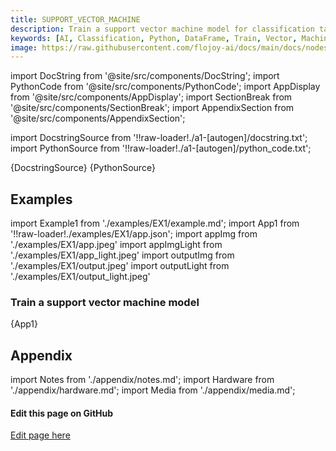 ```yaml
---
title: SUPPORT_VECTOR_MACHINE
description: Train a support vector machine model for classification tasks by taking two dataframes of label and feature from labelled training data and a dataframe of unlabelled input data.
keywords: [AI, Classification, Python, DataFrame, Train, Vector, Machine Model]
image: https://raw.githubusercontent.com/flojoy-ai/docs/main/docs/nodes/AI_ML/CLASSIFICATION/SUPPORT_VECTOR_MACHINE/examples/EX1/output.jpeg
---
```


[//]: # (Custom component imports)

import DocString from '@site/src/components/DocString';
import PythonCode from '@site/src/components/PythonCode';
import AppDisplay from '@site/src/components/AppDisplay';
import SectionBreak from '@site/src/components/SectionBreak';
import AppendixSection from '@site/src/components/AppendixSection';

[//]: # (Docstring)

import DocstringSource from '!!raw-loader!./a1-[autogen]/docstring.txt';
import PythonSource from '!!raw-loader!./a1-[autogen]/python_code.txt';

<DocString>{DocstringSource}</DocString>
<PythonCode GLink='AI_ML/CLASSIFICATION/SUPPORT_VECTOR_MACHINE/SUPPORT_VECTOR_MACHINE.py'>{PythonSource}</PythonCode>

<SectionBreak />

[//]: # (Examples)

## Examples

import Example1 from './examples/EX1/example.md';
import App1 from '!!raw-loader!./examples/EX1/app.json';
import appImg from './examples/EX1/app.jpeg'
import appImgLight from './examples/EX1/app_light.jpeg'
import outputImg from './examples/EX1/output.jpeg'
import outputLight from './examples/EX1/output_light.jpeg'

### Train a support vector machine model

<AppDisplay 
    nodeLabel='SUPPORT_VECTOR_MACHINE'
    appImg={appImg}
    appLight={appImgLight}
    outputLight={outputLight}
    outputImg={outputImg}
    >
    {App1}
</AppDisplay>

<Example1 />

<SectionBreak />

[//]: # (Appendix)

## Appendix

import Notes from './appendix/notes.md';
import Hardware from './appendix/hardware.md';
import Media from './appendix/media.md';

<AppendixSection index={0} folderPath='nodes/AI_ML/CLASSIFICATION/SUPPORT_VECTOR_MACHINE/appendix/'><Notes /></AppendixSection>
<AppendixSection index={1} folderPath='nodes/AI_ML/CLASSIFICATION/SUPPORT_VECTOR_MACHINE/appendix/'><Hardware /></AppendixSection>
<AppendixSection index={2} folderPath='nodes/AI_ML/CLASSIFICATION/SUPPORT_VECTOR_MACHINE/appendix/'><Media /></AppendixSection>

<SectionBreak />

[//]: # (Edit page on GitHub)

#### Edit this page on GitHub

[Edit page here](https://github.com/flojoy-ai/docs/tree/main/docs/nodes/AI_ML/CLASSIFICATION/SUPPORT_VECTOR_MACHINE)
